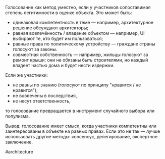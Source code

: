 Голосование как метод уместно, если у участников сопоставимая степень легитимности в оценке объекта. Это может быть:
- одинаковая компетентность в теме — например, архитектурное решение обсуждают архитекторы;
- равная вовлечённость / владение объектом — например, UI выбирают те, кто будет им пользоваться;
- равные права по политическому устройству — граждане страны голосуют за законы.
- совместная собственность — например, жильцы голосуют за ремонт крыши: они не обязаны быть строителями, но каждый владеет частью дома и будет нести издержки.

Если же участники:
- не равны по знанию (голосуют по принципу "нравится / не нравится"),
- не вовлечены в последствия,
- не несут ответственность,

то голосование превращается в инструмент случайного выбора или популизма.

Вывод: голосование имеет смысл, когда участники компетентны или заинтересованы в объекте на равных правах. Если это не так — лучше использовать другие методы: консенсус, делегирование, экспертное заключение.

#architecture